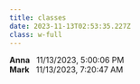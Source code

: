 ```yaml
---
title: classes
date: 2023-11-13T02:53:35.227Z
class: w-full
---
```

<div><span><b>Anna</b></span> &nbsp; 11/13/2023, 5:00:06 PM</div>

<div><span><b>Mark</b></span> &nbsp; 11/13/2023, 7:20:47 AM</div>